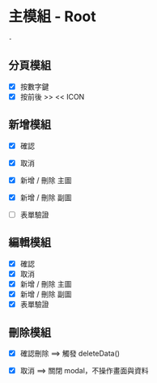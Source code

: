 # 主模組 - Root

    - 

## 分頁模組 

- [x] 按數字鍵                   
- [x] 按前後 >> <<  ICON 

## 新增模組 

- [x] 確認
- [x] 取消
- [x] 新增 / 刪除 主圖
- [x] 新增 / 刪除 副圖
- [ ] 表單驗證
    
    
##  編輯模組 
- [x] 確認
- [x] 取消
- [x] 新增 / 刪除 主圖
- [x] 新增 / 刪除 副圖
- [x] 表單驗證

## 刪除模組 
- [x] 確認刪除 ==> 觸發 deleteData()
- [x] 取消 ==> 關閉 modal，不操作畫面與資料

